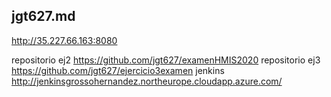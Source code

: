 ## jgt627.md

http://35.227.66.163:8080

repositorio ej2 https://github.com/jgt627/examenHMIS2020
repositorio ej3 https://github.com/jgt627/ejercicio3examen
jenkins http://jenkinsgrossohernandez.northeurope.cloudapp.azure.com/